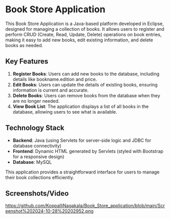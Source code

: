 # Book Store Application

This Book Store Application is a Java-based platform developed in Eclipse, designed for managing a collection of books. It allows users to register and perform CRUD (Create, Read, Update, Delete) operations on book entries, making it easy to add new books, edit existing information, and delete books as needed.

## Key Features

1. **Register Books**: Users can add new books to the database, including details like bookname.edition and price.
2. **Edit Books**: Users can update the details of existing books, ensuring information is current and accurate.
3. **Delete Books**: Users can remove books from the database when they are no longer needed.
4. **View Book List**: The application displays a list of all books in the database, allowing users to see what is available.

## Technology Stack

- **Backend**: Java (using Servlets for server-side logic and JDBC for database connectivity)
- **Frontend**: Dynamic HTML generated by Servlets (styled with Bootstrap for a responsive design)
- **Database**: MySQL

This application provides a straightforward interface for users to manage their book collections efficiently.

## Screenshots/Video
https://github.com/KoppalliNagakala/Book_Store_application/blob/main/Screenshot%202024-10-28%20202952.png
